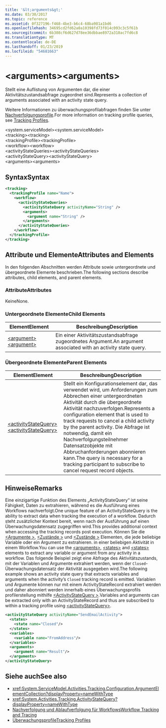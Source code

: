 ```yaml
---
title: '&lt;arguments&gt;'
ms.date: 03/30/2017
ms.topic: reference
ms.assetid: 0f327196-f468-4be3-b6c4-68ba981a1bd6
ms.openlocfilehash: 34695cd2fd62a0a10398fd73f014c093c3c5f61b
ms.sourcegitcommit: 6b308cf6d627d78ee36dbbae8972a310ac7fd6c8
ms.translationtype: MT
ms.contentlocale: de-DE
ms.lasthandoff: 01/23/2019
ms.locfileid: "54681663"
---
```

# <a name="ltargumentsgt"></a><span data-ttu-id="57c33-102">&lt;arguments&gt;</span><span class="sxs-lookup"><span data-stu-id="57c33-102">&lt;arguments&gt;</span></span>
<span data-ttu-id="57c33-103">Stellt eine Auflistung von Argumenten dar, die einer Aktivitätszustandsabfrage zugeordnet sind.</span><span class="sxs-lookup"><span data-stu-id="57c33-103">Represents a collection of arguments associated with an activity state query.</span></span>  
  
 <span data-ttu-id="57c33-104">Weitere Informationen zu überwachungsprofilabfragen finden Sie unter [Nachverfolgungsprofile](../../../../../docs/framework/windows-workflow-foundation/tracking-profiles.md).</span><span class="sxs-lookup"><span data-stu-id="57c33-104">For more information on tracking profile queries, see [Tracking Profiles](../../../../../docs/framework/windows-workflow-foundation/tracking-profiles.md).</span></span>  
  
<span data-ttu-id="57c33-105">\<system.serviceModel></span><span class="sxs-lookup"><span data-stu-id="57c33-105">\<system.serviceModel></span></span>  
<span data-ttu-id="57c33-106">\<tracking></span><span class="sxs-lookup"><span data-stu-id="57c33-106">\<tracking></span></span>  
<span data-ttu-id="57c33-107">\<trackingProfile></span><span class="sxs-lookup"><span data-stu-id="57c33-107">\<trackingProfile></span></span>  
<span data-ttu-id="57c33-108">\<workflow></span><span class="sxs-lookup"><span data-stu-id="57c33-108">\<workflow></span></span>  
<span data-ttu-id="57c33-109">\<activityStateQueries></span><span class="sxs-lookup"><span data-stu-id="57c33-109">\<activityStateQueries></span></span>  
<span data-ttu-id="57c33-110">\<activityStateQuery></span><span class="sxs-lookup"><span data-stu-id="57c33-110">\<activityStateQuery></span></span>  
<span data-ttu-id="57c33-111">\<arguments></span><span class="sxs-lookup"><span data-stu-id="57c33-111">\<arguments></span></span>  
  
## <a name="syntax"></a><span data-ttu-id="57c33-112">Syntax</span><span class="sxs-lookup"><span data-stu-id="57c33-112">Syntax</span></span>  
  
```xml
<tracking>
  <trackingProfile name="Name">
    <workflow>
      <activityStateQueries>
        <activityStateQuery activityName="String" />
        <arguments>
          <argument name="String" />
        </arguments>
      </activityStateQueries>
    </workflow>
  </trackingProfile>
</tracking>  
```  
  
## <a name="attributes-and-elements"></a><span data-ttu-id="57c33-113">Attribute und Elemente</span><span class="sxs-lookup"><span data-stu-id="57c33-113">Attributes and Elements</span></span>  
 <span data-ttu-id="57c33-114">In den folgenden Abschnitten werden Attribute sowie untergeordnete und übergeordnete Elemente beschrieben.</span><span class="sxs-lookup"><span data-stu-id="57c33-114">The following sections describe attributes, child elements, and parent elements.</span></span>  
  
### <a name="attributes"></a><span data-ttu-id="57c33-115">Attribute</span><span class="sxs-lookup"><span data-stu-id="57c33-115">Attributes</span></span>  
 <span data-ttu-id="57c33-116">Keine</span><span class="sxs-lookup"><span data-stu-id="57c33-116">None.</span></span>  
  
### <a name="child-elements"></a><span data-ttu-id="57c33-117">Untergeordnete Elemente</span><span class="sxs-lookup"><span data-stu-id="57c33-117">Child Elements</span></span>  
  
|<span data-ttu-id="57c33-118">Element</span><span class="sxs-lookup"><span data-stu-id="57c33-118">Element</span></span>|<span data-ttu-id="57c33-119">Beschreibung</span><span class="sxs-lookup"><span data-stu-id="57c33-119">Description</span></span>|  
|-------------|-----------------|  
|[<span data-ttu-id="57c33-120">\<argument></span><span class="sxs-lookup"><span data-stu-id="57c33-120">\<argument></span></span>](../../../../../docs/framework/configure-apps/file-schema/windows-workflow-foundation/argument.md)|<span data-ttu-id="57c33-121">Ein einer Aktivitätszustandsabfrage zugeordnetes Argument.</span><span class="sxs-lookup"><span data-stu-id="57c33-121">An argument associated with an activity state query.</span></span>|  
  
### <a name="parent-elements"></a><span data-ttu-id="57c33-122">Übergeordnete Elemente</span><span class="sxs-lookup"><span data-stu-id="57c33-122">Parent Elements</span></span>  
  
|<span data-ttu-id="57c33-123">Element</span><span class="sxs-lookup"><span data-stu-id="57c33-123">Element</span></span>|<span data-ttu-id="57c33-124">Beschreibung</span><span class="sxs-lookup"><span data-stu-id="57c33-124">Description</span></span>|  
|-------------|-----------------|  
|[<span data-ttu-id="57c33-125">\<activityStateQuery></span><span class="sxs-lookup"><span data-stu-id="57c33-125">\<activityStateQuery></span></span>](../../../../../docs/framework/configure-apps/file-schema/windows-workflow-foundation/activitystatequery.md)|<span data-ttu-id="57c33-126">Stellt ein Konfigurationselement dar, das verwendet wird, um Anforderungen zum Abbrechen einer untergeordneten Aktivität durch die übergeordnete Aktivität nachzuverfolgen.</span><span class="sxs-lookup"><span data-stu-id="57c33-126">Represents a configuration element that is used to track requests to cancel a child activity by the parent activity.</span></span> <span data-ttu-id="57c33-127">Die Abfrage ist notwendig, damit ein Nachverfolgungsteilnehmer Datensatzobjekte mit Abbruchanforderungen abonnieren kann.</span><span class="sxs-lookup"><span data-stu-id="57c33-127">The query is necessary for a tracking participant to subscribe to cancel request record objects.</span></span>|  
  
## <a name="remarks"></a><span data-ttu-id="57c33-128">Hinweise</span><span class="sxs-lookup"><span data-stu-id="57c33-128">Remarks</span></span>  
 <span data-ttu-id="57c33-129">Eine einzigartige Funktion des Elements „ActivityStateQuery“ ist seine Fähigkeit, Daten zu extrahieren, während es die Ausführung eines Workflows nachverfolgt.</span><span class="sxs-lookup"><span data-stu-id="57c33-129">One unique feature of an ActivityStateQuery is the ability to extract data when tracking the execution of a workflow.</span></span> <span data-ttu-id="57c33-130">Dadurch steht zusätzlicher Kontext bereit, wenn nach der Ausführung auf einen Überwachungsdatensatz zugegriffen wird.</span><span class="sxs-lookup"><span data-stu-id="57c33-130">This provides additional context when accessing the tracking records post execution.</span></span> <span data-ttu-id="57c33-131">Können Sie die [ \<Argumente >](../../../../../docs/framework/configure-apps/file-schema/windows-workflow-foundation/arguments.md), [ \<Zustände >](../../../../../docs/framework/configure-apps/file-schema/windows-workflow-foundation/states.md) und [ \<Zustände >](../../../../../docs/framework/configure-apps/file-schema/windows-workflow-foundation/states.md) Elementen, die jede beliebige Variable oder ein Argument zu extrahieren. in einer beliebigen Aktivität in einem Workflow.</span><span class="sxs-lookup"><span data-stu-id="57c33-131">You can use the [\<arguments>](../../../../../docs/framework/configure-apps/file-schema/windows-workflow-foundation/arguments.md), [\<states>](../../../../../docs/framework/configure-apps/file-schema/windows-workflow-foundation/states.md) and [\<states>](../../../../../docs/framework/configure-apps/file-schema/windows-workflow-foundation/states.md) elements to extract any variable or argument from any activity in a workflow.</span></span> <span data-ttu-id="57c33-132">Das folgende Beispiel zeigt eine Abfrage des Aktivitätszustands, mit der Variablen und Argumente extrahiert werden, wenn der `Closed`-Überwachungsdatensatz der Aktivität ausgegeben wird.</span><span class="sxs-lookup"><span data-stu-id="57c33-132">The following example shows an activity state query that extracts variables and arguments when the activity’s `Closed` tracking record is emitted.</span></span> <span data-ttu-id="57c33-133">Variablen und Argumente können nur mit einem ActivityStateRecord extrahiert werden und daher abonniert werden innerhalb eines Überwachungsprofils profilerstellung mithilfe [ \<ActivityStateQuery >](../../../../../docs/framework/configure-apps/file-schema/windows-workflow-foundation/activitystatequery.md).</span><span class="sxs-lookup"><span data-stu-id="57c33-133">Variables and arguments can be extracted only with an ActivityStateRecord and thus are subscribed to within a tracking profile using [\<activityStateQuery>](../../../../../docs/framework/configure-apps/file-schema/windows-workflow-foundation/activitystatequery.md).</span></span>  
  
```xml  
<activityStateQuery activityName="SendEmailActivity">  
  <states>  
    <state name="Closed"/>  
  </states>  
  <variables>  
    <variable name="FromAddress"/>  
  </variables>  
  <arguments>  
    <argument name="Result"/>  
  </arguments>  
</activityStateQuery>  
```  
  
## <a name="see-also"></a><span data-ttu-id="57c33-134">Siehe auch</span><span class="sxs-lookup"><span data-stu-id="57c33-134">See also</span></span>
- <xref:System.ServiceModel.Activities.Tracking.Configuration.ArgumentElementCollection?displayProperty=nameWithType>
- <xref:System.Activities.Tracking.ActivityStateQuery?displayProperty=nameWithType>
- [<span data-ttu-id="57c33-135">Nachverfolgung und Ablaufverfolgung für Workflows</span><span class="sxs-lookup"><span data-stu-id="57c33-135">Workflow Tracking and Tracing</span></span>](../../../../../docs/framework/windows-workflow-foundation/workflow-tracking-and-tracing.md)
- [<span data-ttu-id="57c33-136">Überwachungsprofile</span><span class="sxs-lookup"><span data-stu-id="57c33-136">Tracking Profiles</span></span>](../../../../../docs/framework/windows-workflow-foundation/tracking-profiles.md)
